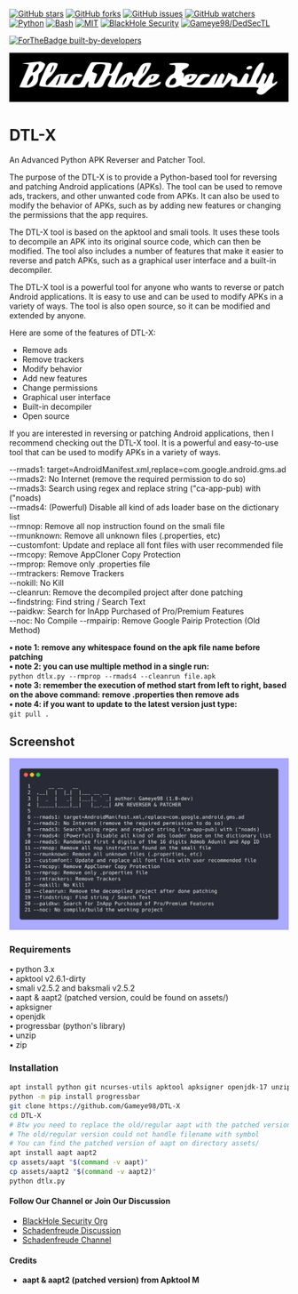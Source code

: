 [![GitHub stars](https://img.shields.io/github/stars/Gameye98/DTL-X.svg)](https://github.com/Gameye98/DTL-X/stargazers)
[![GitHub forks](https://img.shields.io/github/forks/Gameye98/DTL-X.svg)](https://github.com/Gameye98/DTL-X/network/members)
[![GitHub issues](https://img.shields.io/github/issues/Gameye98/DTL-X.svg)](https://github.com/Gameye98/DTL-X/issues)
[![GitHub watchers](https://img.shields.io/github/watchers/Gameye98/DTL-X.svg)](https://github.com/Gameye98/DTL-X/watchers)
[![Python](https://img.shields.io/badge/language-Python%203-blue.svg)](https://www.python.org)
[![Bash](https://img.shields.io/badge/language-Bash-blue.svg)](https://www.gnu.org/software/bash/)
[![MIT](https://img.shields.io/badge/license-MIT-red.svg)](https://opensource.org/licenses/MIT)
[![BlackHole Security](https://img.shields.io/badge/team-BlackHole%20Security-ocean.svg)](https://github.com/BlackHoleSecurity)
[![Gameye98/DedSecTL](https://img.shields.io/badge/author-Gameye98/DedSecTL-red.svg)](https://github.com/Gameye98)

[![ForTheBadge built-by-developers](http://ForTheBadge.com/images/badges/built-by-developers.svg)](https://github.com/Gameye98)  

[![BlackHole Security](assets/gitbhs.svg)](https://github.com/BlackHoleSecurity)

# DTL-X
An Advanced Python APK Reverser and Patcher Tool.  

The purpose of the DTL-X is to provide a Python-based tool for reversing and patching Android applications (APKs). The tool can be used to remove ads, trackers, and other unwanted code from APKs. It can also be used to modify the behavior of APKs, such as by adding new features or changing the permissions that the app requires.

The DTL-X tool is based on the apktool and smali tools. It uses these tools to decompile an APK into its original source code, which can then be modified. The tool also includes a number of features that make it easier to reverse and patch APKs, such as a graphical user interface and a built-in decompiler.

The DTL-X tool is a powerful tool for anyone who wants to reverse or patch Android applications. It is easy to use and can be used to modify APKs in a variety of ways. The tool is also open source, so it can be modified and extended by anyone.

Here are some of the features of DTL-X:

* Remove ads  
* Remove trackers  
* Modify behavior  
* Add new features  
* Change permissions  
* Graphical user interface  
* Built-in decompiler  
* Open source  

If you are interested in reversing or patching Android applications, then I recommend checking out the DTL-X tool. It is a powerful and easy-to-use tool that can be used to modify APKs in a variety of ways.  

--rmads1: target=AndroidManifest.xml,replace=com.google.android.gms.ad  
--rmads2: No Internet (remove the required permission to do so)  
--rmads3: Search using regex and replace string ("ca-app-pub) with ("noads)  
--rmads4: (Powerful) Disable all kind of ads loader base on the dictionary list  
--rmnop: Remove all nop instruction found on the smali file  
--rmunknown: Remove all unknown files (.properties, etc)  
--customfont: Update and replace all font files with user recommended file  
--rmcopy: Remove AppCloner Copy Protection  
--rmprop: Remove only .properties file  
--rmtrackers: Remove Trackers  
--nokill: No Kill  
--cleanrun: Remove the decompiled project after done patching  
--findstring: Find string / Search Text  
--paidkw: Search for InApp Purchased of Pro/Premium Features  
--noc: No Compile
--rmpairip: Remove Google Pairip Protection (Old Method)

**• note 1: remove any whitespace found on the apk file name before patching**  
**• note 2: you can use multiple method in a single run:**  
`python dtlx.py --rmprop --rmads4 --cleanrun file.apk`  
**• note 3: remember the execution of method start from left to right, based on the above command: remove .properties then remove ads**  
**• note 4: if you want to update to the latest version just type:**  
`git pull .`

## Screenshot
<img src="assets/screenshot.png">

### Requirements
• python 3.x  
• apktool v2.6.1-dirty  
• smali v2.5.2 and baksmali v2.5.2  
• aapt & aapt2 (patched version, could be found on assets/)  
• apksigner  
• openjdk  
• progressbar (python's library)  
• unzip  
• zip  

### Installation
```bash
apt install python git ncurses-utils apktool apksigner openjdk-17 unzip zip
python -m pip install progressbar
git clone https://github.com/Gameye98/DTL-X
cd DTL-X
# Btw you need to replace the old/regular aapt with the patched version
# The old/regular version could not handle filename with symbol
# You can find the patched version of aapt on directory assets/
apt install aapt aapt2
cp assets/aapt "$(command -v aapt)"
cp assets/aapt2 "$(command -v aapt2)"
python dtlx.py
```

#### Follow Our Channel or Join Our Discussion
- [BlackHole Security Org](https://github.com/BlackHoleSecurity)  
- [Schadenfreude Discussion](https://t.me/schdenfreude)  
- [Schadenfreude Channel](https://t.me/schdnfrd)

#### Credits
- **aapt & aapt2 (patched version) from Apktool M**
